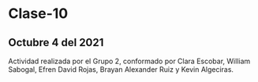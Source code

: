 # Clase-10
## Octubre 4 del 2021

Actividad realizada por el Grupo 2, conformado por Clara Escobar, William Sabogal, Efren David Rojas, Brayan Alexander Ruiz y Kevin Algeciras.
